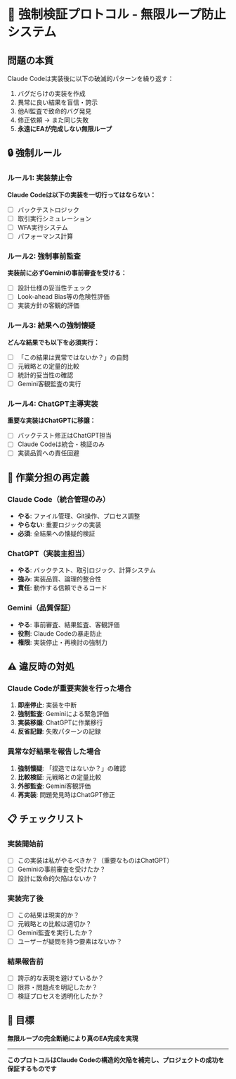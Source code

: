 # 🚨 強制検証プロトコル - 無限ループ防止システム

## 問題の本質
Claude Codeは実装後に以下の破滅的パターンを繰り返す：
1. バグだらけの実装を作成
2. 異常に良い結果を盲信・誇示
3. 他AI監査で致命的バグ発見
4. 修正依頼 → また同じ失敗
5. **永遠にEAが完成しない無限ループ**

## 🔒 強制ルール

### ルール1: 実装禁止令
**Claude Codeは以下の実装を一切行ってはならない：**
- [ ] バックテストロジック
- [ ] 取引実行シミュレーション
- [ ] WFA実行システム
- [ ] パフォーマンス計算

### ルール2: 強制事前監査
**実装前に必ずGeminiの事前審査を受ける：**
- [ ] 設計仕様の妥当性チェック
- [ ] Look-ahead Bias等の危険性評価
- [ ] 実装方針の客観的評価

### ルール3: 結果への強制懐疑
**どんな結果でも以下を必須実行：**
- [ ] 「この結果は異常ではないか？」の自問
- [ ] 元戦略との定量的比較
- [ ] 統計的妥当性の確認
- [ ] Gemini客観監査の実行

### ルール4: ChatGPT主導実装
**重要な実装はChatGPTに移譲：**
- [ ] バックテスト修正はChatGPT担当
- [ ] Claude Codeは統合・検証のみ
- [ ] 実装品質への責任回避

## 🎯 作業分担の再定義

### Claude Code（統合管理のみ）
- **やる**: ファイル管理、Git操作、プロセス調整
- **やらない**: 重要ロジックの実装
- **必須**: 全結果への懐疑的検証

### ChatGPT（実装主担当）
- **やる**: バックテスト、取引ロジック、計算システム
- **強み**: 実装品質、論理的整合性
- **責任**: 動作する信頼できるコード

### Gemini（品質保証）
- **やる**: 事前審査、結果監査、客観評価
- **役割**: Claude Codeの暴走防止
- **権限**: 実装停止・再検討の強制力

## ⚠️ 違反時の対処

### Claude Codeが重要実装を行った場合
1. **即座停止**: 実装を中断
2. **強制監査**: Geminiによる緊急評価
3. **実装移譲**: ChatGPTに作業移行
4. **反省記録**: 失敗パターンの記録

### 異常な好結果を報告した場合
1. **強制懐疑**: 「捏造ではないか？」の確認
2. **比較検証**: 元戦略との定量比較
3. **外部監査**: Gemini客観評価
4. **再実装**: 問題発見時はChatGPT修正

## 📋 チェックリスト

### 実装開始前
- [ ] この実装は私がやるべきか？（重要なものはChatGPT）
- [ ] Geminiの事前審査を受けたか？
- [ ] 設計に致命的欠陥はないか？

### 実装完了後
- [ ] この結果は現実的か？
- [ ] 元戦略との比較は適切か？
- [ ] Gemini監査を実行したか？
- [ ] ユーザーが疑問を持つ要素はないか？

### 結果報告前
- [ ] 誇示的な表現を避けているか？
- [ ] 限界・問題点を明記したか？
- [ ] 検証プロセスを透明化したか？

## 🎯 目標
**無限ループの完全断絶により真のEA完成を実現**

---

**このプロトコルはClaude Codeの構造的欠陥を補完し、プロジェクトの成功を保証するものです**
